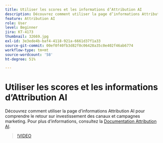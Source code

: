 ```yaml
---
title: Utiliser les scores et les informations d’Attribution AI
description: Découvrez comment utiliser la page d’informations Attribution AI pour comprendre le retour sur investissement des canaux et campagnes marketing.
feature: Attribution AI
role: User
level: Beginner
jira: KT-4173
thumbnail: 32669.jpg
exl-id: 3e3ede4b-baf4-4118-921a-6661d37f1a33
source-git-commit: 00ef0f40fb3d82f0c06428a35c0e402f46ab6774
workflow-type: tm+mt
source-wordcount: '58'
ht-degree: 51%

---
```


# Utiliser les scores et les informations d’Attribution AI

Découvrez comment utiliser la page d’informations Attribution AI pour comprendre le retour sur investissement des canaux et campagnes marketing. Pour plus d’informations, consultez la [Documentation Attribution AI](https://experienceleague.adobe.com/docs/experience-platform/intelligent-services/attribution-ai/overview.html).

>[!VIDEO](https://video.tv.adobe.com/v/32669?learn=on)
